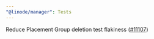 ```yaml
---
"@linode/manager": Tests
---
```


Reduce Placement Group deletion test flakiness ([#11107](https://github.com/linode/manager/pull/11107))
